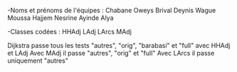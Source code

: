 -Noms et prénoms de l'équipes : 
Chabane Oweys
Brival Deynis
Wague Moussa
Hajjem Nesrine
Ayinde Alya

-Classes codées :
HHAdj
LAdj
LArcs
MAdj

Dijkstra passe tous les tests "autres", "orig", "barabasi" et "full" avec HHAdj et LAdj
Avec MAdj il passe "autres", "orig" et "full"
Avec LArcs il passe uniquement "autres"
